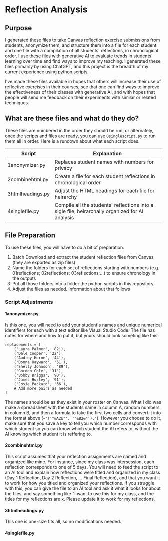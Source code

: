 # Reflection Analysis

## Purpose

I generated these files to take Canvas reflection exercise submissions from students, anonymize them, and structure them into a file for each student and one file with a compilation of all students' reflections, in chronological order. I use these files with generative AI to evaluate trends in students' learning over time and find ways to improve my teaching. I generated these files primarily by using ChatGPT, and this project is the breadth of my current experience using python scripts.

I've made these files available in hopes that others will increase their use of reflective exercises in their courses, see that one can find ways to improve the effectiveness of their classes with generative AI, and with hopes that people will send me feedback on their experiments with similar or related techniques.

## What are these files and what do they do?

These files are numbered in the order they should be run, or alternately, once the scripts and files are ready, you can use `0singlescript.py` to run them all in order. Here is a rundown about what each script does.

| Script | Explanation |
| ----------- | ----------- |
| 1anonymizer.py | Replaces student names with numbers for privacy |
| 2combinehtml.py | Create a file for each student reflections in chronological order |
| 3htmlheadings.py | Adjust the HTML headings for each file for heirarchy |
| 4singlefile.py | Compile all the students' reflections into a sigle file, heirarchally organized for AI analysis |


## File Preparation

To use these files, you will have to do a bit of preparation.

1. Batch Download and extract the student reflection files from Canvas (they are exported as zip files)
2. Name the folders for each set of reflections starting with numbers (e.g. 01reflections; 02reflections; 03reflections;...) to ensure chronology in the outputs
3. Put all those folders into a folder the python scripts in this repository
4. Adjust the files as needed. Information about that follows

### Script Adjustments

#### 1anonymizer.py

Is this one, you will need to add your student's names and unique numerical identifiers for each with a text editor like Visual Studio Code. The file has notes for where and how to put it, but yours should look someting like this:

```
replacements = [
    ('Laura Palmer', '82'),
    ('Dale Cooper', '22'),
    ('Audrey Horne', '44'),
    ('Donna Hayward', '51'),
    ('Shelly Johnson', '89'),
    ('Gordon Cole', '31'),
    ('Bobby Briggs', '90'),
    ('James Hurley', '91'),
    ('Josie Packard', '36'),
    # Add more pairs as needed
]
```

The names should be as they exist in your roster on Canvas. What I did was make a spreadsheet with the students name in column A, random numbers in column B, and then a formula to take the first two cells and convert it into the format above (`="('"&A2&"', '"&B2&"'),"`). However you choose to do it, make sure that you save a key to tell you which number corresponds with which student so _you_ can know which student the AI refers to, without the AI knowing which student it is reffering to.

#### 2combinehtml.py

This script assumes that your reflection assignments are named and organized like mine. For instance, since my class was intersession, each reflection corresponds to one of 5 days. You will need to feed the script to an AI tool and explain how reflections were titled and organized in my class (Day 1 Reflection, Day 2 Reflection, ... Final Reflection), and that you want it to work for how you titled and organized your reflections. If you struggle with this, you can give the file to an AI tool and ask it what it looks for about the files, and say something like "I want to use this for my class, and the titles for my reflections are x. Please update it to work for my reflections.

#### 3htmlheadings.py

This one is one-size fits all, so no modifications needed.

#### 4singlefile.py
